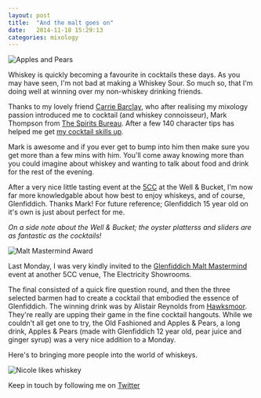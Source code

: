 ```yaml
---
layout: post
title:  "And the malt goes on"
date:   2014-11-18 15:29:13
categories: mixology
---
```


![Apples and Pears](https://raw.githubusercontent.com/raphaelleheaf/nevercinderella/gh-pages/_assets/apples_pears.jpg)

Whiskey is quickly becoming a favourite in cocktails these days. As you may have seen, I'm not bad at making a Whiskey Sour. So much so, that I'm doing well at winning over my non-whiskey drinking friends.

Thanks to my lovely friend [Carrie Barclay](https://twitter.com/digibungalow), who after realising my mixology passion introduced me to cocktail (and whiskey connoisseur), Mark Thompson from [The Spirits Bureau](https://twitter.com/spiritsbureau). After a few 140 character tips has helped me get [my cocktail skills up](http://nevercinderella.com/mixology/2014/08/22/becoming-the-cocktail-mistress/).

Mark is awesome and if you ever get to bump into him then make sure you get more than a few mins with him. You'll come away knowing more than you could imagine about whiskey and wanting to talk about food and drink for the rest of the evening. 

After a very nice little tasting event at the [5CC](http://www.5cc-london.com/) at the Well & Bucket, I'm now far more knowledgable about how best to enjoy whiskeys, and of course, Glenfiddich. Thanks Mark! For future reference; Glenfiddich 15 year old on it's own is just about perfect for me.

*On a side note about the Well & Bucket; the oyster platterss and sliders are as fantastic as the cocktails!*

![Malt Mastermind Award](https://raw.githubusercontent.com/raphaelleheaf/nevercinderella/gh-pages/_assets/malt_award.jpg)

Last Monday, I was very kindly invited to the [Glenfiddich Malt Mastermind](https://www.glenfiddich.com/uk/explore/malt-mastermind/) event at another 5CC venue, The Electricity Showrooms.  

The final consisted of a quick fire question round, and then the three selected barmen had to create a cocktail that embodied the essence of Glenfiddich. The winning drink was by Alistair Reynolds from [Hawksmoor](http://thehawksmoor.com/drink/wine). They're really are upping their game in the fine cocktail hangouts. While we couldn't all get one to try, the Old Fashioned and Apples & Pears, a long drink, Apples & Pears (made with Glenfiddich 12 year old, pear juice and ginger syrup) was a very nice addition to a Monday.

Here's to bringing more people into the world of whiskeys.  

![Nicole likes whiskey](https://raw.githubusercontent.com/raphaelleheaf/nevercinderella/gh-pages/_assets/nicole_and_whiskey.jpg)


Keep in touch by following me on [Twitter](https://twitter.com/cinderellanever) 


